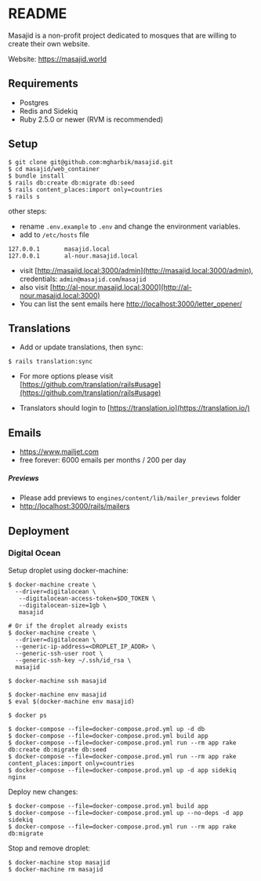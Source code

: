 # README

Masajid is a non-profit project dedicated to mosques that are willing to create their own website.

Website: https://masajid.world

## Requirements

- Postgres
- Redis and Sidekiq
- Ruby 2.5.0 or newer (RVM is recommended)

## Setup

```
$ git clone git@github.com:mgharbik/masajid.git
$ cd masajid/web_container
$ bundle install
$ rails db:create db:migrate db:seed
$ rails content_places:import only=countries
$ rails s
```

other steps:

- rename `.env.example` to `.env` and change the environment variables.
- add to `/etc/hosts` file
```
127.0.0.1       masajid.local
127.0.0.1       al-nour.masajid.local
```

- visit [http://masajid.local:3000/admin](http://masajid.local:3000/admin), credentials: `admin@masajid.com`/`masajid`
- also visit [http://al-nour.masajid.local:3000](http://al-nour.masajid.local:3000)
- You can list the sent emails here [http://localhost:3000/letter_opener/](http://localhost:3000/letter_opener)
## Translations

- Add or update translations, then sync:

```
$ rails translation:sync
```

- For more options please visit [https://github.com/translation/rails#usage](https://github.com/translation/rails#usage)

- Translators should login to [https://translation.io](https://translation.io/)

## Emails

- https://www.mailjet.com
- free forever: 6000 emails per months / 200 per day

##### Previews
- Please add previews to `engines/content/lib/mailer_previews` folder
- [http://localhost:3000/rails/mailers](http://localhost:3000/rails/mailers)

## Deployment

### Digital Ocean

Setup droplet using docker-machine:

```
$ docker-machine create \
  --driver=digitalocean \
   --digitalocean-access-token=$DO_TOKEN \
   --digitalocean-size=1gb \
   masajid

# Or if the droplet already exists
$ docker-machine create \
  --driver=digitalocean \
  --generic-ip-address=<DROPLET_IP_ADDR> \
  --generic-ssh-user root \
  --generic-ssh-key ~/.ssh/id_rsa \
  masajid

$ docker-machine ssh masajid

$ docker-machine env masajid
$ eval $(docker-machine env masajid)

$ docker ps

$ docker-compose --file=docker-compose.prod.yml up -d db
$ docker-compose --file=docker-compose.prod.yml build app
$ docker-compose --file=docker-compose.prod.yml run --rm app rake db:create db:migrate db:seed
$ docker-compose --file=docker-compose.prod.yml run --rm app rake content_places:import only=countries
$ docker-compose --file=docker-compose.prod.yml up -d app sidekiq nginx
```

Deploy new changes:

```
$ docker-compose --file=docker-compose.prod.yml build app
$ docker-compose --file=docker-compose.prod.yml up --no-deps -d app sidekiq
$ docker-compose --file=docker-compose.prod.yml run --rm app rake db:migrate
```

Stop and remove droplet:

```
$ docker-machine stop masajid
$ docker-machine rm masajid
```

